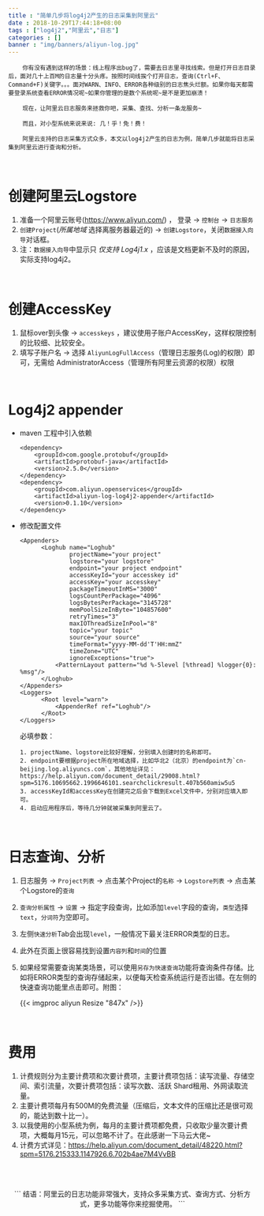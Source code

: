 ```yaml
---
title : "简单几步将log4j2产生的日志采集到阿里云"
date : 2018-10-29T17:44:18+08:00
tags : ["log4j2","阿里云","日志"]
categories : []
banner : "img/banners/aliyun-log.jpg"
---
```


```
    你有没有遇到这样的场景：线上程序出bug了，需要去日志里寻找线索。但是打开日志目录后，面对几十上百M的日志量十分头疼。按照时间线挨个打开日志，查询(Ctrl+F、Command+F)关键字。。。面对WARN、INFO、ERROR各种级别的日志焦头烂额。如果你每天都需要登录系统查看ERROR情况呢~如果你管理的是数个系统呢~是不是更加崩溃！
    
    现在，让阿里云日志服务来拯救你吧，采集、查找、分析一条龙服务~
    
    而且，对小型系统来说来说: 几！乎！免！费！
    
    阿里云支持的日志采集方式众多，本文以log4j2产生的日志为例，简单几步就能将日志采集到阿里云进行查询和分析。
```



</br>

# 创建阿里云Logstore

1. 准备一个阿里云账号(https://www.aliyun.com/) ， 登录 -> `控制台` -> `日志服务`
2. `创建Project`(*所属地域*  选择离服务器最近的) -> `创建Logstore`，关闭`数据接入向导`对话框。
3. 注：`数据接入向导`中显示只 *仅支持 Log4j1.x* ，应该是文档更新不及时的原因，实际支持log4j2。

</br>

# 创建AccessKey

1. 鼠标over到头像 -> `accesskeys` ，建议使用子账户AccessKey，这样权限控制的比较细、比较安全。
2. 填写子账户名 -> 选择 `AliyunLogFullAccess`（管理日志服务(Log)的权限）即可，无需给 AdministratorAccess（管理所有阿里云资源的权限）权限

</br>

# Log4j2 appender

- maven 工程中引入依赖

     ```
     <dependency>
         <groupId>com.google.protobuf</groupId>
         <artifactId>protobuf-java</artifactId>
         <version>2.5.0</version>
     </dependency>
     <dependency>
         <groupId>com.aliyun.openservices</groupId>
         <artifactId>aliyun-log-log4j2-appender</artifactId>
         <version>0.1.10</version>
     </dependency>
     ```

- 修改配置文件


     ```
     <Appenders>
           <Loghub name="Loghub"
                   projectName="your project"
                   logstore="your logstore"
                   endpoint="your project endpoint"
                   accessKeyId="your accesskey id"
                   accessKey="your accesskey"
                   packageTimeoutInMS="3000"
                   logsCountPerPackage="4096"
                   logsBytesPerPackage="3145728"
                   memPoolSizeInByte="104857600"
                   retryTimes="3"
                   maxIOThreadSizeInPool="8"
                   topic="your topic"
                   source="your source"
                   timeFormat="yyyy-MM-dd'T'HH:mmZ"
                   timeZone="UTC"
                   ignoreExceptions="true">
               <PatternLayout pattern="%d %-5level [%thread] %logger{0}: %msg"/>
           </Loghub>
     </Appenders>
     <Loggers>
           <Root level="warn">
               <AppenderRef ref="Loghub"/>
           </Root>
     </Loggers>
     ```

   	必填参数：

      1. projectName、logstore比较好理解，分别填入创建时的名称即可。
      2. endpoint要根据project所在地域选择，比如华北2（北京）的endpoint为`cn-beijing.log.aliyuncs.com`，其他地址详见：https://help.aliyun.com/document_detail/29008.html?spm=5176.10695662.1996646101.searchclickresult.407b560amiw5u5
      3. accessKeyId和accessKey在创建完之后会下载到Excel文件中，分别对应填入即可。
      4. 启动应用程序后，等待几分钟就被采集到阿里云了。

</br>

# 日志查询、分析

1. 日志服务 -> `Project列表` -> 点击某个Project的`名称` -> `Logstore列表` -> 点击某个Logstore的`查询`

2. `查询分析属性` -> `设置` -> 指定字段查询，比如添加`level`字段的查询，`类型`选择`text`，`分词符`为空即可。

3. 左侧`快速分析`Tab会出现`level`，一般情况下最关注ERROR类型的日志。

4. 此外在页面上很容易找到设置`内容列`和`时间`的位置

5. 如果经常需要查询某类场景，可以使用`另存为快速查询`功能将查询条件存储。比如将ERROR类型的查询存储起来，以便每天检查系统运行是否出错。在左侧的快速查询功能里点击即可。附图：

   {{< imgproc aliyun Resize "847x" />}}

</br>

# 费用

1. 计费规则分为主要计费项和次要计费项，主要计费项包括：读写流量、存储空间、索引流量，次要计费项包括：读写次数、活跃 Shard租用、外网读取流量。
2. 主要计费项每月有500M的免费流量（压缩后，文本文件的压缩比还是很可观的，能达到数十比一）。
3. 以我使用的小型系统为例，每月的主要计费项都免费，只收取少量次要计费项，大概每月15元，可以忽略不计了。在此感谢一下马云大佬~
4. 计费方式详见：https://help.aliyun.com/document_detail/48220.html?spm=5176.215333.1147926.6.702b4ae7M4VvBB

</br></br>

<center>
```
结语：阿里云的日志功能非常强大，支持众多采集方式、查询方式、分析方式，更多功能等你来挖掘使用。
```
</center>

